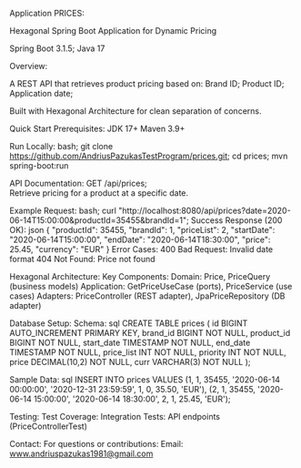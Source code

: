 Application PRICES:

Hexagonal Spring Boot Application for Dynamic Pricing

Spring Boot 3.1.5; 
Java 17

Overview:

A REST API that retrieves product pricing based on:
Brand ID;
Product ID;
Application date;

Built with Hexagonal Architecture for clean separation of concerns.

Quick Start
Prerequisites:
JDK 17+
Maven 3.9+

Run Locally:
  bash;
  git clone https://github.com/AndriusPazukasTestProgram/prices.git;
  cd prices;
  mvn spring-boot:run

API Documentation:
GET /api/prices;   
  Retrieve pricing for a product at a specific date.


Example Request:
   bash;
   curl "http://localhost:8080/api/prices?date=2020-06-14T15:00:00&productId=35455&brandId=1";
   Success Response (200 OK):
json
{
  "productId": 35455,
  "brandId": 1,
  "priceList": 2,
  "startDate": "2020-06-14T15:00:00",
  "endDate": "2020-06-14T18:30:00",
  "price": 25.45,
  "currency": "EUR"
}
Error Cases:
400 Bad Request: Invalid date format
404 Not Found: Price not found

Hexagonal Architecture:
  Key Components:
  Domain:   Price, PriceQuery (business models)
  Application:   GetPriceUseCase (ports), PriceService (use cases)
  Adapters:   PriceController (REST adapter), JpaPriceRepository (DB adapter)

Database Setup:
Schema:
  sql
  CREATE TABLE prices (
  id BIGINT AUTO_INCREMENT PRIMARY KEY,
  brand_id BIGINT NOT NULL,
  product_id BIGINT NOT NULL,
  start_date TIMESTAMP NOT NULL,
  end_date TIMESTAMP NOT NULL,
  price_list INT NOT NULL,
  priority INT NOT NULL,
  price DECIMAL(10,2) NOT NULL,
  curr VARCHAR(3) NOT NULL
);

Sample Data:
    sql
    INSERT INTO prices VALUES 
(1, 1, 35455, '2020-06-14 00:00:00', '2020-12-31 23:59:59', 1, 0, 35.50, 'EUR'),
(2, 1, 35455, '2020-06-14 15:00:00', '2020-06-14 18:30:00', 2, 1, 25.45, 'EUR');

Testing:
   Test Coverage:
   Integration Tests: API endpoints (PriceControllerTest)


Contact:
  For questions or contributions:
  Email: www.andriuspazukas1981@gmail.com


